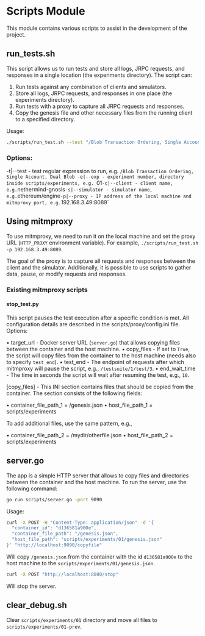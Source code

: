 # Scripts Module

This module contains various scripts to assist in the development of the project.

## run_tests.sh

This script allows us to run tests and store all logs, JRPC requests, and responses in a single location (the experiments directory). The script can:

1.	Run tests against any combination of clients and simulators.
2.	Store all logs, JRPC requests, and responses in one place (the experiments directory).
3.	Run tests with a proxy to capture all JRPC requests and responses.
4.	Copy the genesis file and other necessary files from the running client to a specified directory.

Usage:
```bash
./scripts/run_test.sh --test "/Blob Transaction Ordering, Single Account, Dual Blob" --exp "01" --client "nethermind-gnosis" --simulator "ethereum/engine" --proxy "192.168.3.49:8089" > ./scripts/test.log
```

### Options:
-t|--test - test regular expression to run, e.g. `/Blob Transaction Ordering, Single Account, Dual Blob
-e|--exp - experiment number, directory inside scripts/experiments, e.g. `01`
-c|--client - client name, e.g. `nethermind-gnosis`
-s|--simulator - simulator name, e.g. `ethereum/engine`
-p|--proxy - IP address of the local machine and mitmproxy port, e.g. `192.168.3.49:8089`

## Using mitmproxy
To use mitmproxy, we need to run it on the local machine and set the proxy URL (`HTTP_PROXY` environment variable).
For example, `./scripts/run_test.sh -p 192.168.3.49:8089`.

The goal of the proxy is to capture all requests and responses between the client and the simulator. 
Additionally, it is possible to use scripts to gather data, pause, or modify requests and responses.

### Existing mitmproxy scripts
#### stop_test.py

This script pauses the test execution after a specific condition is met. All configuration details are described in the scripts/proxy/config.ini file. Options:

•	target_url - Docker server URL (`server.go`) that allows copying files between the container and the host machine.
•	copy_files - If set to `True`, the script will copy files from the container to the host machine (needs also to specify `test_end`).
•	test_end - The endpoint of requests after which mitmproxy will pause the script, e.g., `/testsuite/1/test/3`.
•	end_wait_time - The time in seconds the script will wait after resuming the test, e.g., `10`.

[copy_files] - This INI section contains files that should be copied from the container. The section consists of the following fields:

•	container_file_path_1 = /genesis.json
•	host_file_path_1 = scripts/experiments

To add additional files, use the same pattern, e.g.,

•	container_file_path_2 = /mydir/otherfile.json
•	host_file_path_2 = scripts/experiments

## server.go
The app is a simple HTTP server that allows to copy files and directories between the container and the host machine.
To run the server, use the following command:
```bash
go run scripts/server.go -port 9090
```

Usage:
```bash
curl -X POST -H "Content-Type: application/json" -d '{            
  "container_id": "d136581a900e",
  "container_file_path": "/genesis.json",
  "host_file_path": "scripts/experiments/01/genesis.json"
}' "http://localhost:9090/copyfile"
```
Will copy `/genesis.json` from the container with the id `d136581a900e` to the host machine to the `scripts/experiments/01/genesis.json`.

```bash
curl -X POST "http://localhost:8080/stop"
```
Will stop the server.

## clear_debug.sh
Clear `scripts/experiments/01` directory and move all files to `scripts/experiments/01-prev`.
